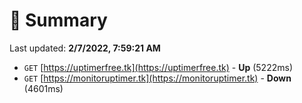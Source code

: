 # 📖 Summary
Last updated: **2/7/2022, 7:59:21 AM**

- `GET` [https://uptimerfree.tk](https://uptimerfree.tk) - **Up** (5222ms)
- `GET` [https://monitoruptimer.tk](https://monitoruptimer.tk) - **Down** (4601ms)
